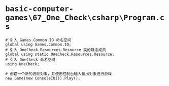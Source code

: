 # `basic-computer-games\67_One_Check\csharp\Program.cs`

```
# 引入 Games.Common.IO 命名空间
global using Games.Common.IO;
# 引入 OneCheck.Resources.Resource 类的静态成员
global using static OneCheck.Resources.Resource;
# 引入 OneCheck 命名空间
using OneCheck;

# 创建一个新的游戏对象，并使用控制台输入输出对象进行游戏
new Game(new ConsoleIO()).Play();
```